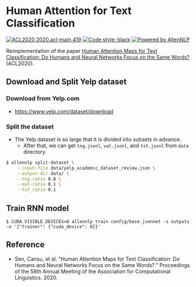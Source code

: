 # Human Attention for Text Classification

<a href="https://www.aclweb.org/anthology/2020.acl-main.419/"><img alt="ACL2020 2020.acl-main.419" src="https://img.shields.io/badge/ACL2020-2020.acl--main.419-red"></a>
<a href="https://github.com/psf/black"><img alt="Code style: black" src="https://img.shields.io/badge/code%20style-black-000000.svg"></a>
<a href="https://github.com/allenai/allennlp"><img alt="Powered by AllenNLP" src="https://img.shields.io/badge/Powered%20by-AllenNLP-blue.svg"></a>

Reimplementation of the paper [Human Attention Maps for Text Classification: Do Humans and Neural Networks Focus on the Same Words?](https://www.aclweb.org/anthology/2020.acl-main.419/) (ACL2020).

## Download and Split Yelp dataset
### Download from Yelp.com
- https://www.yelp.com/dataset/download

### Split the dataset
- The Yelp dataset is so large that it is divided into subsets in advance.
  - After that, we can get `tng.jsonl`, `val.jsonl`, and `tst.jsonl` from `data` directory.

```sh
$ allennlp split-dataset \
    --input-file data/yelp_academic_dataset_review.json \
    --output-dir data/ \
    --tng-ratio 0.8 \
    --val-ratio 0.1 \
    --tst_ratio 0.1
```

## Train RNN model

```shell
$ CUDA_VISIBLE_DEVICES=0 allennlp train config/base.jsonnet -s outputs -o '{"trainer": {"cuda_device": 0}}'
```

## Reference

- Sen, Cansu, et al. "Human Attention Maps for Text Classification: Do Humans and Neural Networks Focus on the Same Words?." Proceedings of the 58th Annual Meeting of the Association for Computational Linguistics. 2020.
